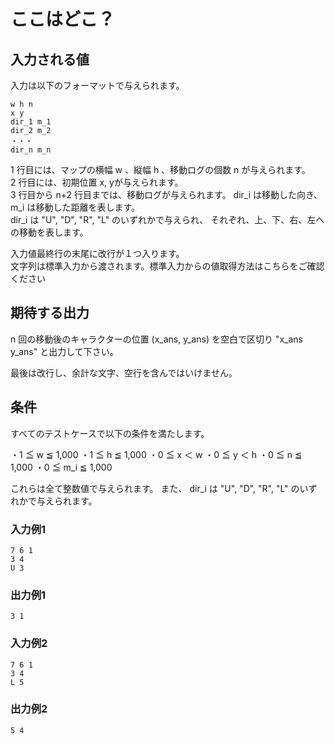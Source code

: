 #  ここはどこ？  

##  入力される値

入力は以下のフォーマットで与えられます。

```
w h n
x y
dir_1 m_1
dir_2 m_2
・・・
dir_n m_n
```    

1 行目には、マップの横幅 w 、縦幅 h 、移動ログの個数 n が与えられます。    
2 行目には、初期位置 x, yが与えられます。   
3 行目から n+2 行目までは、移動ログが与えられます。 dir_i は移動した向き、 m_i は移動した距離を表します。   
dir_i は "U", "D", "R", "L" のいずれかで与えられ、 それぞれ、上、下、右、左への移動を表します。   

入力値最終行の末尾に改行が１つ入ります。   
文字列は標準入力から渡されます。標準入力からの値取得方法はこちらをご確認ください      

##  期待する出力
n 回の移動後のキャラクターの位置 (x_ans, y_ans) を空白で区切り "x_ans y_ans" と出力して下さい。

最後は改行し、余計な文字、空行を含んではいけません。

##  条件
すべてのテストケースで以下の条件を満たします。

・1 ≦ w ≦ 1,000
・1 ≦ h ≦ 1,000
・0 ≦ x ＜ w
・0 ≦ y ＜ h
・0 ≦ n ≦ 1,000
・0 ≦ m_i ≦ 1,000

これらは全て整数値で与えられます。 また、 dir_i は "U", "D", "R", "L" のいずれかで与えられます。
### 入力例1
```
7 6 1
3 4
U 3
```
###  出力例1
```
3 1
```
###  入力例2
```
7 6 1
3 4
L 5
```
###  出力例2
```
5 4
```

